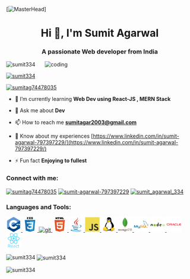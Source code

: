 [![MasterHead](https://as1.ftcdn.net/v2/jpg/03/77/08/22/1000_F_377082215_XdCMMLYICc9uDtX4bFLP7k0bfRf5rAPF.jpg)]
<h1 align="center">Hi 👋, I'm Sumit Agarwal</h1>
<h3 align="center">A passionate Web developer from India</h3>
<img align="right" alt="coding" width="400" src="https://media.istockphoto.com/id/865457032/vector/abstract-futuristic-cyberspace-with-binary-code-matrix-background-with-digits-well-organized.jpg?s=612x612&w=0&k=20&c=IQcdedY8fn_DMq6nwc5MaHUBe0H0d5DPyibHR8J2usk=">
<p align="left"> <img src="https://komarev.com/ghpvc/?username=sumit334&label=Profile%20views&color=0e75b6&style=flat" alt="sumit334" /> </p>

<p align="left"> <a href="https://github.com/ryo-ma/github-profile-trophy"><img src="https://github-profile-trophy.vercel.app/?username=sumit334" alt="sumit334" /></a> </p>

<p align="left"> <a href="https://twitter.com/sumitag74478035" target="blank"><img src="https://img.shields.io/twitter/follow/sumitag74478035?logo=twitter&style=for-the-badge" alt="sumitag74478035" /></a> </p>

- 🌱 I’m currently learning **Web Dev using React-JS , MERN Stack**

- 💬 Ask me about **Dev**

- 📫 How to reach me **sumitagar2003@gmail.com**

- 📄 Know about my experiences [https://www.linkedin.com/in/sumit-agarwal-797397229/](https://www.linkedin.com/in/sumit-agarwal-797397229/)

- ⚡ Fun fact **Enjoying to fullest**

<h3 align="left">Connect with me:</h3>
<p align="left">
<a href="https://twitter.com/sumitag74478035" target="blank"><img align="center" src="https://raw.githubusercontent.com/rahuldkjain/github-profile-readme-generator/master/src/images/icons/Social/twitter.svg" alt="sumitag74478035" height="30" width="40" /></a>
<a href="https://linkedin.com/in/sumit-agarwal-797397229" target="blank"><img align="center" src="https://raw.githubusercontent.com/rahuldkjain/github-profile-readme-generator/master/src/images/icons/Social/linked-in-alt.svg" alt="sumit-agarwal-797397229" height="30" width="40" /></a>
<a href="https://instagram.com/sumit_agarwal_334" target="blank"><img align="center" src="https://raw.githubusercontent.com/rahuldkjain/github-profile-readme-generator/master/src/images/icons/Social/instagram.svg" alt="sumit_agarwal_334" height="30" width="40" /></a>
</p>

<h3 align="left">Languages and Tools:</h3>
<p align="left"> <a href="https://www.w3schools.com/cpp/" target="_blank" rel="noreferrer"> <img src="https://raw.githubusercontent.com/devicons/devicon/master/icons/cplusplus/cplusplus-original.svg" alt="cplusplus" width="40" height="40"/> </a> <a href="https://www.w3schools.com/css/" target="_blank" rel="noreferrer"> <img src="https://raw.githubusercontent.com/devicons/devicon/master/icons/css3/css3-original-wordmark.svg" alt="css3" width="40" height="40"/> </a> <a href="https://git-scm.com/" target="_blank" rel="noreferrer"> <img src="https://www.vectorlogo.zone/logos/git-scm/git-scm-icon.svg" alt="git" width="40" height="40"/> </a> <a href="https://www.w3.org/html/" target="_blank" rel="noreferrer"> <img src="https://raw.githubusercontent.com/devicons/devicon/master/icons/html5/html5-original-wordmark.svg" alt="html5" width="40" height="40"/> </a> <a href="https://www.java.com" target="_blank" rel="noreferrer"> <img src="https://raw.githubusercontent.com/devicons/devicon/master/icons/java/java-original.svg" alt="java" width="40" height="40"/> </a> <a href="https://developer.mozilla.org/en-US/docs/Web/JavaScript" target="_blank" rel="noreferrer"> <img src="https://raw.githubusercontent.com/devicons/devicon/master/icons/javascript/javascript-original.svg" alt="javascript" width="40" height="40"/> </a> <a href="https://www.linux.org/" target="_blank" rel="noreferrer"> <img src="https://raw.githubusercontent.com/devicons/devicon/master/icons/linux/linux-original.svg" alt="linux" width="40" height="40"/> </a> <a href="https://www.mongodb.com/" target="_blank" rel="noreferrer"> <img src="https://raw.githubusercontent.com/devicons/devicon/master/icons/mongodb/mongodb-original-wordmark.svg" alt="mongodb" width="40" height="40"/> </a> <a href="https://www.mysql.com/" target="_blank" rel="noreferrer"> <img src="https://raw.githubusercontent.com/devicons/devicon/master/icons/mysql/mysql-original-wordmark.svg" alt="mysql" width="40" height="40"/> </a> <a href="https://nodejs.org" target="_blank" rel="noreferrer"> <img src="https://raw.githubusercontent.com/devicons/devicon/master/icons/nodejs/nodejs-original-wordmark.svg" alt="nodejs" width="40" height="40"/> </a> <a href="https://www.oracle.com/" target="_blank" rel="noreferrer"> <img src="https://raw.githubusercontent.com/devicons/devicon/master/icons/oracle/oracle-original.svg" alt="oracle" width="40" height="40"/> </a> <a href="https://reactjs.org/" target="_blank" rel="noreferrer"> <img src="https://raw.githubusercontent.com/devicons/devicon/master/icons/react/react-original-wordmark.svg" alt="react" width="40" height="40"/> </a> </p>

<p><img align="left" src="https://github-readme-stats.vercel.app/api/top-langs?username=sumit334&show_icons=true&locale=en&layout=compact" alt="sumit334" /></p>

<p>&nbsp;<img align="center" src="https://github-readme-stats.vercel.app/api?username=sumit334&show_icons=true&locale=en" alt="sumit334" /></p>

<p><img align="center" src="https://github-readme-streak-stats.herokuapp.com/?user=sumit334&" alt="sumit334" /></p>
